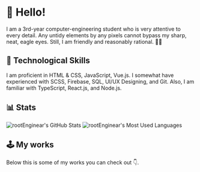 # 🦄&#xFE0F; Hello!

I am a 3rd-year computer-engineering student who is very attentive to every detail. Any untidy elements by any pixels cannot bypass my sharp, neat, eagle eyes. Still, I am friendly and reasonably rational. 👨‍💻️

## 🔮&#xFE0F; Technological Skills

I am proficient in HTML & CSS, JavaScript, Vue.js. I somewhat have experienced with SCSS, Firebase, SQL, UI/UX Designing, and Git. Also, I am familiar with TypeScript, React.js, and Node.js.

## 📊&#xFE0F; Stats
<p>
  <picture>
    <source srcset="https://github-readme-stats.vercel.app/api?username=rootenginear&show_icons=true&hide=issues&theme=react" media="(prefers-color-scheme: dark)" />
    <img src="https://github-readme-stats.vercel.app/api?username=rootenginear&show_icons=true&hide=issues" alt="rootEnginear's GitHub Stats" />
  </picture>
  <picture>
    <source srcset="https://github-readme-stats.vercel.app/api/top-langs/?username=rootenginear&layout=compact&langs_count=7&hide=TSQL&theme=react" media="(prefers-color-scheme: dark)" />
    <img src="https://github-readme-stats.vercel.app/api/top-langs/?username=rootenginear&layout=compact&langs_count=7&hide=TSQL" alt="rootEnginear's Most Used Languages" />
  </picture>
</p>

## 🕹&#xFE0F; My works

Below this is some of my works you can check out 👇.
